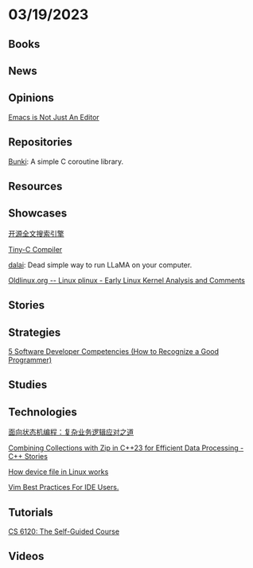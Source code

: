# 03/19/2023

## Books

## News

## Opinions
[Emacs is Not Just An Editor](https://karl-voit.at/2015/10/23/Emacs-is-not-just-an-editor/)

## Repositories
[Bunki](https://github.com/Keith-Cancel/Bunki): A simple C coroutine library.

## Resources

## Showcases
[开源全文搜索引擎](https://www.oschina.net/project/awesome?columnId=48)

[Tiny-C Compiler](http://www.iro.umontreal.ca/~felipe/IFT2030-Automne2002/Complements/tinyc.c)

[dalai](https://cocktailpeanut.github.io/dalai/#/): Dead simple way to run LLaMA on your computer.

[Oldlinux.org -- Linux plinux - Early Linux Kernel Analysis and Comments](http://oldlinux.org/)

## Stories

## Strategies
[5 Software Developer Competencies (How to Recognize a Good Programmer)](https://levelup.gitconnected.com/5-software-developer-competencies-how-to-recognize-a-good-programmer-2e2ed9a3f448)

## Studies

## Technologies
[面向状态机编程：复杂业务逻辑应对之道](https://juejin.cn/post/7208721058722512957)

[Combining Collections with Zip in C++23 for Efficient Data Processing - C++ Stories](https://www.cppstories.com/2023/view-zip/)

[How device file in Linux works](https://akawashiro.github.io/articles/how-device-file-in-linux-works.html)

[Vim Best Practices For IDE Users.](https://betterprogramming.pub/50-vim-mode-tips-for-ide-users-f7b525a794b3)

## Tutorials
[CS 6120: The Self-Guided Course](https://www.cs.cornell.edu/courses/cs6120/2020fa/self-guided/)

## Videos

